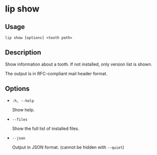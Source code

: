 # lip show

## Usage

```shell
lip show [options] <tooth path>
```

## Description

Show information about a tooth. If not installed, only version list is shown.

The output is in RFC-compliant mail header format.

## Options

- `-h, --help`

  Show help.

- `--files`

  Show the full list of installed files.

- `--json`
  
  Output in JSON format. (cannot be hidden with `--quiet`)